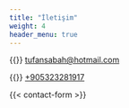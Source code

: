 ```yaml
---
title: "İletişim"
weight: 4
header_menu: true
---
```


{{<icon class="fa fa-envelope">}}&nbsp;[tufansabah@hotmail.com](mailto:tufansabah@hotmail.com)

{{<icon class="fa fa-phone">}}&nbsp;[+905323281917](tel:+905323281917)

{{< contact-form >}}
